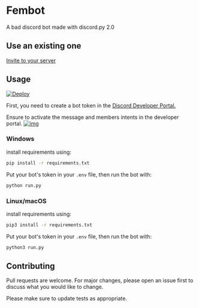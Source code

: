 # Fembot

A bad discord bot made with discord.py 2.0

    
## Use an existing one
[Invite to your server](https://galactiko.net/invite)

## Usage
[![Deploy](https://www.herokucdn.com/deploy/button.svg)](https://heroku.com/deploy?template=https://github.com/ggalactiko/fembot)

First, you need to create a bot token in the [Discord Developer Portal.](https://discordapp.com/developers/applications/me)

Ensure to activate the message and members intents in the developer portal.
[![img](https://cdn.discordapp.com/attachments/969632808920305704/987877147253284934/unknown.png)](#)


### Windows
install requirements using:
```bash
pip install -r requirements.txt
```

Put your bot's token in your `.env` file, then run the bot with:
```bash
python run.py
```

### Linux/macOS
install requirements using:
```bash
pip3 install -r requirements.txt
```

Put your bot's token in your `.env` file, then run the bot with:
```bash
python3 run.py
```

## Contributing
Pull requests are welcome. For major changes, please open an issue first to discuss what you would like to change.

Please make sure to update tests as appropriate.

